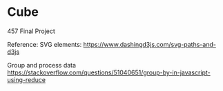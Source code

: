 # Cube
457 Final Project

Reference:
SVG elements:
https://www.dashingd3js.com/svg-paths-and-d3js

Group and process data
https://stackoverflow.com/questions/51040651/group-by-in-javascript-using-reduce
